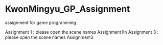 # KwonMingyu_GP_Assignment
assignment for game programming



Assignment 1 : please open the scene names Assignment1\n
Assignment 3 : please open the scene names Assignment3
